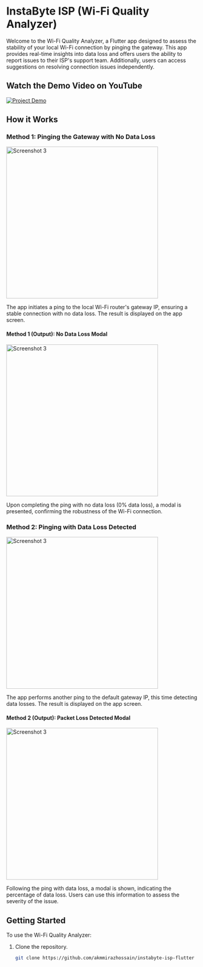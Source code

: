 # InstaByte ISP (Wi-Fi Quality Analyzer)

Welcome to the Wi-Fi Quality Analyzer, a Flutter app designed to assess the stability of your local Wi-Fi connection by pinging the gateway. This app provides real-time insights into data loss and offers users the ability to report issues to their ISP's support team. Additionally, users can access suggestions on resolving connection issues independently.

## Watch the Demo Video on YouTube
[![Project Demo](web/screenshots/hqdefault.jpg)](https://www.youtube.com/watch?v=-EvuPjagxWU)

## How it Works

### Method 1: Pinging the Gateway with No Data Loss
<img src="web/screenshots/1.pinging-wifi-gateway-with-no-data-loss.jpg" alt="Screenshot 3" width="400"/>


The app initiates a ping to the local Wi-Fi router's gateway IP, ensuring a stable connection with no data loss. The result is displayed on the app screen.

#### Method 1 (Output): No Data Loss Modal
<img src="web/screenshots/2.no-data-loss-modal.jpg" alt="Screenshot 3" width="400"/>

Upon completing the ping with no data loss (0% data loss), a modal is presented, confirming the robustness of the Wi-Fi connection.

### Method 2: Pinging with Data Loss Detected
<img src="web/screenshots/3.pinging-with-data-loss-detected.jpg" alt="Screenshot 3" width="400"/>

The app performs another ping to the default gateway IP, this time detecting data losses. The result is displayed on the app screen.

#### Method 2 (Output): Packet Loss Detected Modal
<img src="web/screenshots/4.packet-loss-modal.jpg" alt="Screenshot 3" width="400"/>

Following the ping with data loss, a modal is shown, indicating the percentage of data loss. Users can use this information to assess the severity of the issue.

## Getting Started

To use the Wi-Fi Quality Analyzer:

1. Clone the repository.
   ```bash
   git clone https://github.com/akmmirazhossain/instabyte-isp-flutter
